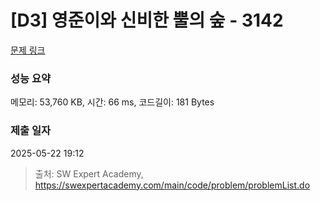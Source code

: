 # [D3] 영준이와 신비한 뿔의 숲 - 3142 

[문제 링크](https://swexpertacademy.com/main/code/problem/problemDetail.do?contestProbId=AV_6xWk6sbADFAWS) 

### 성능 요약

메모리: 53,760 KB, 시간: 66 ms, 코드길이: 181 Bytes

### 제출 일자

2025-05-22 19:12



> 출처: SW Expert Academy, https://swexpertacademy.com/main/code/problem/problemList.do